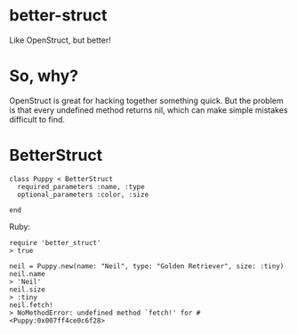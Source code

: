 # better-struct
Like OpenStruct, but better!

# So, why?
OpenStruct is great for hacking together something quick. But the problem is that every undefined method returns nil, which can make simple mistakes difficult to find.

# BetterStruct
```
class Puppy < BetterStruct
  required_parameters :name, :type
  optional_parameters :color, :size

end
```

Ruby:
```
require 'better_struct'
> true

neil = Puppy.new(name: "Neil", type: "Golden Retriever", size: :tiny) 
neil.name
> 'Neil'
neil.size
> :tiny
neil.fetch!
> NoMethodError: undefined method `fetch!' for #<Puppy:0x007ff4ce0c6f28>
```
